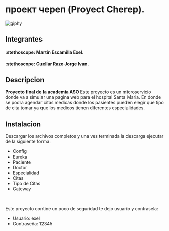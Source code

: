 <h1> проект череп (Proyect Cherep).</h1>

![giphy](https://github.com/ASOMinsait2023/CitasMedicas/assets/159957497/c9815e7b-fa76-425b-a503-03b9a55abbe2)

<h2> Integrantes </h2>
<h4> :stethoscope:  Martin Escamilla Exel. </h4>
<h4> :stethoscope: Cuellar Razo Jorge Ivan. </h4>

<h2> Descripcion  </h2>
<p> <strong> Proyecto final de la academia ASO </strong>
Este proyecto es un microservicio donde va a simular una pagina web para  el hospital Santa Maria. En donde se podra agendar citas medicas donde los pasientes
pueden elegir que tipo de cita tomar ya que los medicos tienen diferentes especialidades.</p>

<h2> Instalacion  </h2>
Descargar los archivos completos y una ves terminada la descarga ejecutar de la siguiente forma:

<br>

- Config
- Eureka
- Paciente
- Doctor
- Especialidad
- Citas
- Tipo de Citas
- Gateway
  
<br>

Este proyecto contine un poco de seguridad te dejo usuario y contrasela:

- Usuario: exel
- Contraseña: 12345


